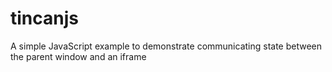 tincanjs
========

A simple JavaScript example to demonstrate communicating state between the parent window and an iframe
